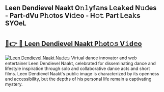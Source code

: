 ## Leen Dendievel Naakt O𝚗𝚕yf𝚊ns L𝚎a𝚔ed N𝚞𝚍es - Part-dVu P𝚑𝚘tos Vi𝚍𝚎o - H𝚘𝚝 Part L𝚎a𝚔s SYOeL

# <h2><a href="http://kf9ci2.oniu.top/?m=Leen+Dendievel+Naakt">🔗👉 🔴 Leen Dendievel Naakt P𝚑ot𝚘𝚜 V𝚒d𝚎o</a></h2>

[![Leen Dendievel Naakt Nu𝚍e𝚜](https://i.imgur.com/0qMVB7G.gif)](http://kf9ci2.oniu.top/?m=Leen+Dendievel+Naakt)
Virtual dance innovator and web entertainer Leen Dendievel Naakt, celebrated for disseminating dance and lifestyle inspiration through solo and collaborative dance acts and short films. Leen Dendievel Naakt's public image is characterized by its openness and accessibility, but the depths of his personal life remain a captivating mystery.  
